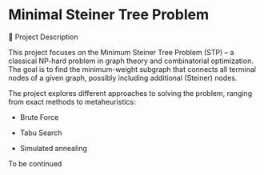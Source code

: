 # Minimal Steiner Tree Problem
🔹 Project Description

This project focuses on the Minimum Steiner Tree Problem (STP) – a classical NP-hard problem in graph theory and combinatorial optimization.
The goal is to find the minimum-weight subgraph that connects all terminal nodes of a given graph, possibly including additional (Steiner) nodes.

The project explores different approaches to solving the problem, ranging from exact methods to metaheuristics:

- Brute Force 

- Tabu Search

- Simulated annealing

To be continued 